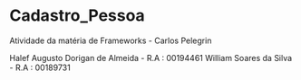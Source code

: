 # Cadastro_Pessoa
Atividade da matéria de Frameworks - Carlos Pelegrin


Halef Augusto Dorigan de Almeida - R.A : 00194461
William Soares da Silva          - R.A : 00189731
